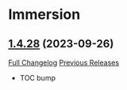 # Immersion

## [1.4.28](https://github.com/seblindfors/Immersion/tree/1.4.28) (2023-09-26)
[Full Changelog](https://github.com/seblindfors/Immersion/compare/1.4.27...1.4.28) [Previous Releases](https://github.com/seblindfors/Immersion/releases)

- TOC bump  
